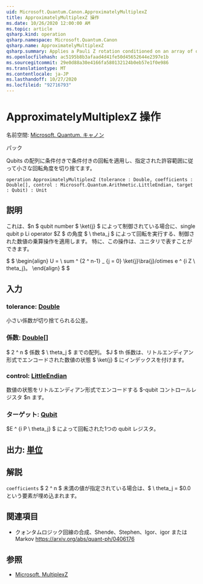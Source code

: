 ```yaml
---
uid: Microsoft.Quantum.Canon.ApproximatelyMultiplexZ
title: ApproximatelyMultiplexZ 操作
ms.date: 10/26/2020 12:00:00 AM
ms.topic: article
qsharp.kind: operation
qsharp.namespace: Microsoft.Quantum.Canon
qsharp.name: ApproximatelyMultiplexZ
qsharp.summary: Applies a Pauli Z rotation conditioned on an array of qubits, truncating small rotation angles according to a given tolerance.
ms.openlocfilehash: ac5195b8b3afaad4d41fe50d45652644e2397e1b
ms.sourcegitcommit: 29e0d88a30e4166fa580132124b0eb57e1f0e986
ms.translationtype: MT
ms.contentlocale: ja-JP
ms.lasthandoff: 10/27/2020
ms.locfileid: "92716793"
---
```

# <a name="approximatelymultiplexz-operation"></a>ApproximatelyMultiplexZ 操作

名前空間: [Microsoft. Quantum. キャノン](xref:Microsoft.Quantum.Canon)

パック [](https://nuget.org/packages/)


Qubits の配列に条件付きで条件付きの回転を適用し、指定された許容範囲に従って小さな回転角度を切り捨てます。

```qsharp
operation ApproximatelyMultiplexZ (tolerance : Double, coefficients : Double[], control : Microsoft.Quantum.Arithmetic.LittleEndian, target : Qubit) : Unit
```


## <a name="description"></a>説明

これは、$n $ qubit number $ \ket{j} $ によって制御されている場合に、single qubit p Li operator $Z $ の角度 $ \ theta_j $ によって回転を実行する、制御された数値の乗算操作を適用します。
特に、この操作は、ユニタリで表すことができます。

$ $ \begin{align} U = \ sum ^ {2 ^ n-1} _ {j = 0} \ket{j}\bra{j}/otimes e ^ {i Z \ theta_j}。
\end{align} $ $

## <a name="input"></a>入力

### <a name="tolerance--double"></a>tolerance: [Double](xref:microsoft.quantum.lang-ref.double)

小さい係数が切り捨てられる公差。


### <a name="coefficients--double"></a>係数: [Double](xref:microsoft.quantum.lang-ref.double)[]

$ 2 ^ n $ 係数 $ \ theta_j $ までの配列。 $J $ th 係数は、リトルエンディアン形式でエンコードされた数値の状態 $ \ket{j} $ にインデックスを付けます。


### <a name="control--littleendian"></a>control: [LittleEndian](xref:Microsoft.Quantum.Arithmetic.LittleEndian)

数値の状態をリトルエンディアン形式でエンコードする $-qubit コントロールレジスタ $n ます。


### <a name="target--qubit"></a>ターゲット: [Qubit](xref:microsoft.quantum.lang-ref.qubit)

$E ^ {i P \ theta_j} $ によって回転された1つの qubit レジスタ。



## <a name="output--unit"></a>出力: [単位](xref:microsoft.quantum.lang-ref.unit)



## <a name="remarks"></a>解説

`coefficients` $ 2 ^ n $ 未満の値が指定されている場合は、$ \ theta_j = $0.0 という要素が埋め込まれます。

## <a name="references"></a>関連項目

- クォンタムロジック回線の合成、Shende、Stephen、Igor、igor または Markov https://arxiv.org/abs/quant-ph/0406176

## <a name="see-also"></a>参照

- [Microsoft. MultiplexZ](xref:Microsoft.Quantum.Canon.MultiplexZ)